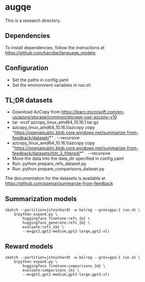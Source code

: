# augqe

This is a research directory.

## Dependencies

To install dependencies, follow the instructions at https://github.com/hacobe/language_models

## Configuration

* Set the paths in config.yaml
* Set the environment variables in run.sh

## TL;DR datasets

* Download AzCopy from https://learn.microsoft.com/en-us/azure/storage/common/storage-use-azcopy-v10
* tar -xvzf azcopy_linux_amd64_10.16.1.tar.gz
* azcopy_linux_amd64_10.16.1/azcopy copy "https://openaipublic.blob.core.windows.net/summarize-from-feedback/dataset/*" . --recursive
* azcopy_linux_amd64_10.16.1/azcopy copy "https://openaipublic.blob.core.windows.net/summarize-from-feedback/datasets/tldr_3_filtered/*" . --recursive
* Move the data into the data_dir specified in config.yaml
* Run: python prepare_refs_dataset.py
* Run: python prepare_comparisons_dataset.py

The documentation for the datasets is available at https://github.com/openai/summarize-from-feedback

## Summarization models

```
sbatch --partition=jsteinhardt -w balrog --gres=gpu:1 run.sh \
	$(python expand.py \
		huggingface_finetune:refs_{m} \
		huggingface_generate:refs_{m} \
		evaluate:refs_{m} \
		--m=gpt2,gpt2-medium,gpt2-large,gpt2-xl)
```

## Reward models

```
sbatch --partition=jsteinhardt -w balrog --gres=gpu:1 run.sh \
	$(python expand.py \
		huggingface_finetune:comparisons_{m} \
		evaluate:comparisons_{m} \
		--m=gpt2,gpt2-medium,gpt2-large,gpt2-xl)
```
